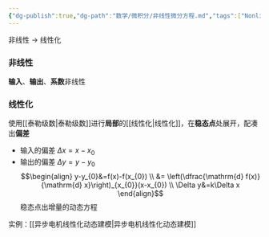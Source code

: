 ```yaml
---
{"dg-publish":true,"dg-path":"数学/微积分/非线性微分方程.md","tags":["Nonlinear"],"permalink":"/数学/微积分/非线性微分方程/","dgPassFrontmatter":true,"noteIcon":"","created":"2024-10-01T17:53:16.410+08:00","updated":"2024-10-22T21:28:44.696+08:00"}
---
```



非线性 $\to$ 线性化
### 非线性
**输入**、**输出**、**系数**非线性

### 线性化
使用[[泰勒级数\|泰勒级数]]进行**局部**的[[线性化\|线性化]]，在**稳态点**处展开，配凑出**偏差**    
- 输入的偏差 $\Delta x=x-x_{0}$ 
- 输出的偏差 $\Delta y=y-y_{0}$
$$\begin{align}
y-y_{0}&=f(x)-f(x_{0}) \\
&= \left(\dfrac{\mathrm{d} f(x)}{\mathrm{d} x}\right)_{x_{0}}(x-x_{0})  \\
\Delta y&=k\Delta x
\end{align}$$
稳态点出增量的动态方程

实例：[[异步电机线性化动态建模\|异步电机线性化动态建模]]


